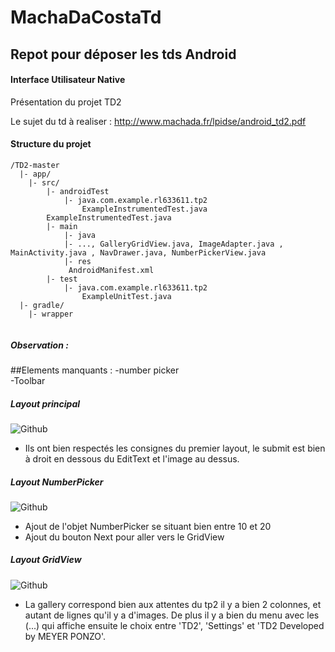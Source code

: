# MachaDaCostaTd  
## Repot pour déposer les tds Android

#### Interface Utilisateur Native
Présentation du projet TD2  

Le sujet du td à realiser  :  http://www.machada.fr/lpidse/android_td2.pdf  


#### Structure du projet
```
/TD2-master
  |- app/
	|- src/
		|- androidTest
			|- java.com.example.rl633611.tp2
				ExampleInstrumentedTest.java
		ExampleInstrumentedTest.java
		|- main
			|- java
			|- ..., GalleryGridView.java, ImageAdapter.java , MainActivity.java , NavDrawer.java, NumberPickerView.java
			|- res
			 AndroidManifest.xml
		|- test
			|- java.com.example.rl633611.tp2
				ExampleUnitTest.java
  |- gradle/
	|- wrapper
  
```

##### Observation :  

##Elements manquants : 
-number picker  
-Toolbar  

##### Layout principal
![Github]()

* Ils ont bien respectés les consignes du premier layout, le submit est bien à droit en dessous du EditText et l'image au dessus.

##### Layout NumberPicker
![Github]()

* Ajout de l'objet NumberPicker se situant bien entre 10 et 20
* Ajout du bouton Next pour aller vers le GridView

##### Layout GridView
![Github]()
* La gallery correspond bien aux attentes du tp2 il  y a bien 2 colonnes, et autant de lignes qu'il y a d'images. De plus il y a bien du menu avec les (...) qui affiche ensuite le choix entre 'TD2', 'Settings' et 'TD2 Developed by MEYER PONZO'.

